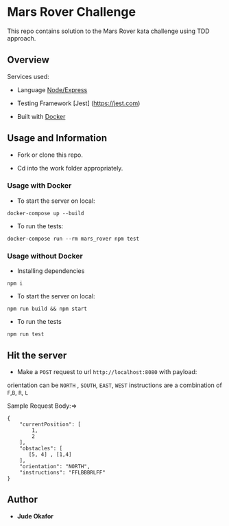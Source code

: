# Mars Rover Challenge
This repo contains solution to the Mars Rover kata challenge using TDD approach.

## Overview
Services used:
 * Language [Node/Express](https://expressjs.com/)

 * Testing Framework [Jest] (https://jest.com)

 * Built with [Docker](https://docker.com)

 ## Usage and Information

 * Fork or clone this repo.

 * Cd into the work folder appropriately.

 ### Usage with Docker

 * To start the server on local:
 ``` 
 docker-compose up --build

 ```
 * To run the tests:
 ```
 docker-compose run --rm mars_rover npm test   

 ```

 ### Usage without Docker
* Installing dependencies
```
npm i
```

 * To start the server on local:

 ```
npm run build && npm start
 ```

* To run the tests

```
npm run test
```
## Hit the server

* Make a `POST` request to url `http://localhost:8080` with payload:

orientation can be `NORTH` , `SOUTH`, `EAST`, `WEST`
instructions are a combination of `F`,`B`, `R`, `L`

Sample Request Body:=>
```
{
    "currentPosition": [
        1,
        2
    ],
    "obstacles": [
       [5, 4] , [1,4]
    ],
    "orientation": "NORTH",
    "instructions": "FFLBBBRLFF"  
}
```



## Author

* **Jude Okafor**
